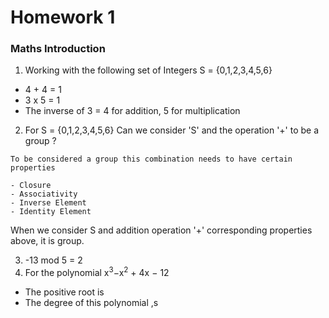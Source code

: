 # Homework 1

### Maths Introduction

1) Working with the following set of Integers S = {0,1,2,3,4,5,6}

- 4 + 4 = 1
- 3 x 5 = 1
- The inverse of 3 = 4 for addition, 5 for multiplication

2) For S = {0,1,2,3,4,5,6} Can we consider 'S' and the operation '+' to be a group ?

```
To be considered a group this combination needs to have certain
properties

- Closure
- Associativity
- Inverse Element
- Identity Element
```

When we consider S and addition operation '+' corresponding properties above, it is group.

3) -13 mod 5 = 2
4) For the polynomial x<sup>3</sup>−x<sup>2</sup> + 4x − 12
- The positive root is
- The degree of this polynomial ,s
